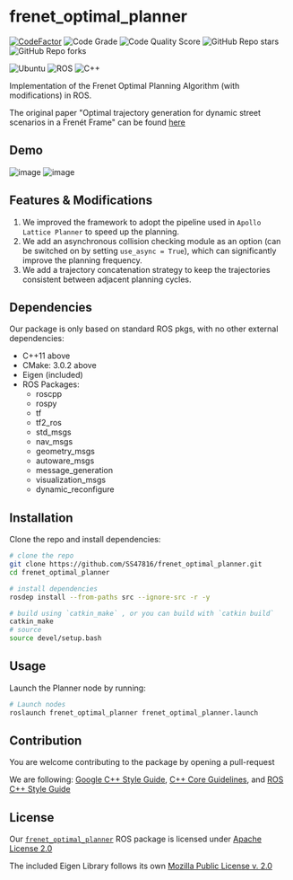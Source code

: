 # frenet_optimal_planner

[![CodeFactor](https://www.codefactor.io/repository/github/ss47816/lgsvl_utils/badge)](https://www.codefactor.io/repository/github/ss47816/frenet_optimal_planner)
![Code Grade](https://api.codiga.io/project/30669/status/svg)
![Code Quality Score](https://api.codiga.io/project/30669/score/svg)
![GitHub Repo stars](https://img.shields.io/github/stars/ss47816/frenet_optimal_planner?color=FFE333)
![GitHub Repo forks](https://img.shields.io/github/forks/ss47816/frenet_optimal_planner?color=FFE333)

![Ubuntu](https://img.shields.io/badge/OS-Ubuntu-informational?style=flat&logo=ubuntu&logoColor=white&color=2bbc8a)
![ROS](https://img.shields.io/badge/Tools-ROS-informational?style=flat&logo=ROS&logoColor=white&color=2bbc8a)
![C++](https://img.shields.io/badge/Code-C++-informational?style=flat&logo=c%2B%2B&logoColor=white&color=2bbc8a)

Implementation of the Frenet Optimal Planning Algorithm (with modifications) in ROS.

The original paper "Optimal trajectory generation for dynamic street scenarios in a Frenét Frame" can be found [here](https://ieeexplore.ieee.org/document/5509799)

## Demo
![image](./pics/demo_2d.png "Demo 2D")
![image](./pics/demo_3d.png "Demo 3D")

## Features & Modifications
1. We improved the framework to adopt the pipeline used in `Apollo Lattice Planner` to speed up the planning.
2. We add an asynchronous collision checking module as an option (can be switched on by setting `use_async = True`), which can significantly improve the planning frequency.
3. We add a trajectory concatenation strategy to keep the trajectories consistent between adjacent planning cycles.

## Dependencies
Our package is only based on standard ROS pkgs, with no other external dependencies:
* C++11 above
* CMake: 3.0.2 above
* Eigen (included)
* ROS Packages:
  * roscpp
  * rospy
  * tf
  * tf2_ros
  * std_msgs
  * nav_msgs
  * geometry_msgs
  * autoware_msgs
  * message_generation
  * visualization_msgs
  * dynamic_reconfigure

## Installation
Clone the repo and install dependencies:
```bash
# clone the repo
git clone https://github.com/SS47816/frenet_optimal_planner.git
cd frenet_optimal_planner

# install dependencies
rosdep install --from-paths src --ignore-src -r -y

# build using `catkin_make` , or you can build with `catkin build`
catkin_make
# source 
source devel/setup.bash
```

## Usage

Launch the Planner node by running:
```bash
# Launch nodes
roslaunch frenet_optimal_planner frenet_optimal_planner.launch
```

## Contribution
You are welcome contributing to the package by opening a pull-request

We are following: 
[Google C++ Style Guide](https://google.github.io/styleguide/cppguide.html), 
[C++ Core Guidelines](https://isocpp.github.io/CppCoreGuidelines/CppCoreGuidelines#main), 
and [ROS C++ Style Guide](http://wiki.ros.org/CppStyleGuide)

## License
Our [`frenet_optimal_planner`](https://github.com/SS47816/frenet_optimal_planner) ROS package is licensed under [Apache License 2.0](https://github.com/SS47816/frenet_optimal_planner/blob/main/LICENSE)

The included Eigen Library follows its own [Mozilla Public License v. 2.0](http://mozilla.org/MPL/2.0/)